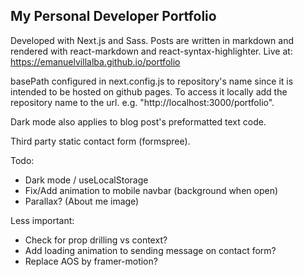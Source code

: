 ## My Personal Developer Portfolio

Developed with Next.js and Sass. Posts are written in markdown and rendered with react-markdown and react-syntax-highlighter.
Live at: https://emanuelvillalba.github.io/portfolio

basePath configured in next.config.js to repository's name since it is intended to be hosted on github pages. To access it locally add the repository name to the url. e.g. "http://localhost:3000/portfolio".

Dark mode also applies to blog post's preformatted text code.

Third party static contact form (formspree).

Todo:

- Dark mode / useLocalStorage
- Fix/Add animation to mobile navbar (background when open)
- Parallax? (About me image)

Less important:

- Check for prop drilling vs context?
- Add loading animation to sending message on contact form?
- Replace AOS by framer-motion?
